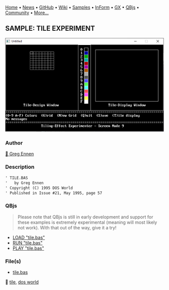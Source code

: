 [Home](https://qb64.com) • [News](../../news.md) • [GitHub](https://github.com/QB64Official/qb64) • [Wiki](https://github.com/QB64Official/qb64/wiki) • [Samples](../../samples.md) • [InForm](../../inform.md) • [GX](../../gx.md) • [QBjs](../../qbjs.md) • [Community](../../community.md) • [More...](../../more.md)

## SAMPLE: TILE EXPERIMENT

![screenshot.png](img/screenshot.png)

### Author

[🐝 Greg Ennen](../greg-ennen.md) 

### Description

```text
' TILE.BAS
'   by Greg Ennen
' Copyright (C) 1995 DOS World
' Published in Issue #21, May 1995, page 57
```

### QBjs

> Please note that QBjs is still in early development and support for these examples is extremely experimental (meaning will most likely not work). With that out of the way, give it a try!

* [LOAD "tile.bas"](https://qbjs.org/index.html?src=https://qb64.com/samples/tile-experiment/src/tile.bas)
* [RUN "tile.bas"](https://qbjs.org/index.html?mode=auto&src=https://qb64.com/samples/tile-experiment/src/tile.bas)
* [PLAY "tile.bas"](https://qbjs.org/index.html?mode=play&src=https://qb64.com/samples/tile-experiment/src/tile.bas)

### File(s)

* [tile.bas](src/tile.bas)

🔗 [tile](../tile.md), [dos world](../dos-world.md)
